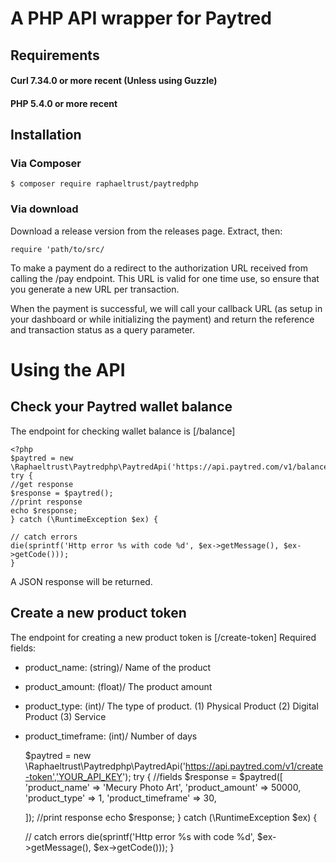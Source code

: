 # A PHP API wrapper for Paytred
## Requirements
#### Curl 7.34.0 or more recent (Unless using Guzzle)
#### PHP 5.4.0 or more recent


## Installation
### Via Composer
    $ composer require raphaeltrust/paytredphp
### Via download
Download a release version from the releases page. Extract, then:

    require 'path/to/src/
To make a payment do a redirect to the authorization URL received from calling the /pay endpoint. This URL is valid for one time use, so ensure that you generate a new URL per transaction.

When the payment is successful, we will call your callback URL (as setup in your dashboard or while initializing the payment) and return the reference and transaction status as a query parameter.

# Using the API
## Check your Paytred wallet balance 
The endpoint for checking wallet balance is [/balance]

    <?php
    $paytred = new \Raphaeltrust\Paytredphp\PaytredApi('https://api.paytred.com/v1/balance','YOUR_API_KEY'); 
    try {
    //get response
    $response = $paytred();
    //print response
    echo $response;
    } catch (\RuntimeException $ex) {

    // catch errors
    die(sprintf('Http error %s with code %d', $ex->getMessage(), $ex->getCode()));
    }
    
A JSON response will be returned.

## Create a new product token
The endpoint for creating a new product token is [/create-token]
Required fields:
* product_name: (string)/ Name of the product
* product_amount: (float)/ The product amount
* product_type: (int)/ The type of product. (1) Physical Product (2) Digital Product (3) Service
* product_timeframe: (int)/ Number of days

    $paytred = new \Raphaeltrust\Paytredphp\PaytredApi('https://api.paytred.com/v1/create-token','YOUR_API_KEY');
    try {
    //fields
    $response = $paytred([
        'product_name' => 'Mecury Photo Art',
        'product_amount' => 50000,
        'product_type' => 1,
        'product_timeframe' => 30,

    ]);
    //print response
    echo $response;
    } catch (\RuntimeException $ex) {

    // catch errors
    die(sprintf('Http error %s with code %d', $ex->getMessage(), $ex->getCode()));
    }
     
